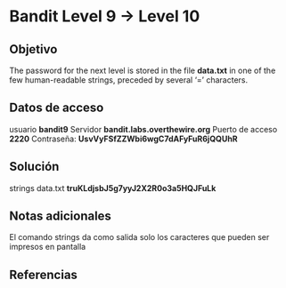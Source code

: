 # Bandit Level 9 → Level 10

## Objetivo
The password for the next level is stored in the file **data.txt** in one of the few human-readable strings, preceded by several ‘=’ characters.

## Datos de acceso
usuario **bandit9**
Servidor **bandit.labs.overthewire.org**
Puerto de acceso **2220**
Contraseña: **UsvVyFSfZZWbi6wgC7dAFyFuR6jQQUhR**

## Solución
strings data.txt
**truKLdjsbJ5g7yyJ2X2R0o3a5HQJFuLk**

## Notas adicionales
El comando strings da como salida solo los caracteres que pueden ser impresos en pantalla
## Referencias